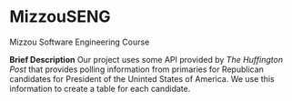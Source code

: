 # MizzouSENG
Mizzou Software Engineering Course

**Brief Description**
Our project uses some API provided by *The Huffington Post* that provides polling information from primaries for Republican candidates for President of the Uninted States of America. We use this information to create a table for each candidate.
